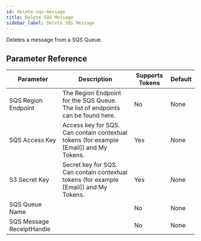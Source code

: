 ```yaml
---
id: delete-sqs-message
title: Delete SQS Message
sidebar_label: Delete SQS Message
---
```



Deletes a message from a SQS Queue.

## Parameter Reference
| Parameter | Description | Supports Tokens | Default |
| -- | -- | -- | -- |
| SQS Region Endpoint | The Region Endpoint for the SQS Queue. The list of endpoints can be found here. | No | None |
| SQS Access Key | Access key for SQS. Can contain contextual tokens (for example [Email]) and My Tokens. | Yes | None |
| S3 Secret Key | Secret key for SQS. Can contain contextual tokens (for example [Email]) and My Tokens. | Yes | None |
| SQS Queue Name |  | No | None |
| SQS Message ReceiptHandle |  | No | None |
